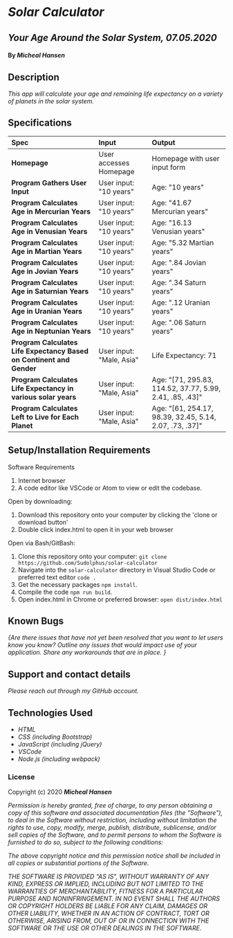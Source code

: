 # _Solar Calculator_

## _Your Age Around the Solar System, 07.05.2020_

#### By _**Micheal Hansen**_

## Description

_This app will calculate your age and remaining life expectancy on a variety of planets in the solar system._

## Specifications

| Spec | Input | Output |
| :-------------     | :------------- | :------------- |
| **Homepage** | User accesses Homepage | Homepage with user input form |
| **Program Gathers User Input** | User input: "10 years" | Age: "10 years" |
| **Program Calculates Age in Mercurian Years** | User input: "10 years" | Age: "41.67 Mercurian years" |
| **Program Calculates Age in Venusian Years** | User input: "10 years" | Age: "16.13 Venusian years" |
| **Program Calculates Age in Martian Years** | User input: "10 years" | Age: "5.32 Martian years" |
| **Program Calculates Age in Jovian Years** | User input: "10 years" | Age: ".84 Jovian years" |
| **Program Calculates Age in Saturnian Years** | User input: "10 years" | Age: ".34 Saturn years" |
| **Program Calculates Age in Uranian Years** | User input: "10 years" | Age: ".12 Uranian years" |
| **Program Calculates Age in Neptunian Years** | User input: "10 years" | Age: ".06 Saturn years" |
| **Program Calculates Life Expectancy Based on Continent and Gender** | User input: "Male, Asia" | Life Expectancy: 71 |
| **Program Calculates Life Expectancy in various solar years** | User input: "Male, Asia" | Age: "[71, 295.83, 114.52, 37.77, 5.99, 2.41, .85, .43]" |
| **Program Calculates Left to Live for Each Planet** | User input: "Male, Asia" | Age: "[61, 254.17, 98.39, 32.45, 5.14, 2.07, .73, .37]" |


## Setup/Installation Requirements

Software Requirements
1. Internet browser
2. A code editor like VSCode or Atom to view or edit the codebase.

Open by downloading:
1. Download this repository onto your computer by clicking the 'clone or download button'
2. Double click index.html to open it in your web browser

Open via Bash/GitBash:
1. Clone this repository onto your computer:
`git clone https://github.com/Sudolphus/solar-calculator`
2. Navigate into the `solar-calculator` directory in Visual Studio Code or preferred text editor
`code .`
3. Get the necessary packages `npm install`.
4. Compile the code `npm run build`.
5. Open index.html in Chrome or preferred browser:
`open dist/index.html`

## Known Bugs

_{Are there issues that have not yet been resolved that you want to let users know you know?  Outline any issues that would impact use of your application.  Share any workarounds that are in place. }_

## Support and contact details

_Please reach out through my GitHub account._

## Technologies Used

* _HTML_
* _CSS (including Bootstrap)_
* _JavaScript (including jQuery)_
* _VSCode_
* _Node.js (including webpack)_

### License

Copyright (c) 2020 **_Micheal Hansen_**

_Permission is hereby granted, free of charge, to any person obtaining a copy of this software and associated documentation files (the  "Software"), to deal in the Software without restriction, including without limitation the rights to use, copy, modify, merge, publish, distribute, sublicense, and/or sell copies of the Software, and to permit persons to whom the Software is furnished to do so, subject to the following conditions:_

_The above copyright notice and this permission notice shall be included in all copies or substantial portions of the Software._

_THE SOFTWARE IS PROVIDED "AS IS", WITHOUT WARRANTY OF ANY KIND, EXPRESS OR IMPLIED, INCLUDING BUT NOT LIMITED TO THE WARRANTIES OF MERCHANTABILITY, FITNESS FOR A PARTICULAR PURPOSE AND NONINFRINGEMENT. IN NO EVENT SHALL THE AUTHORS OR COPYRIGHT HOLDERS BE LIABLE FOR ANY CLAIM, DAMAGES OR OTHER LIABILITY, WHETHER IN AN ACTION OF CONTRACT, TORT OR OTHERWISE, ARISING FROM, OUT OF OR IN CONNECTION WITH THE SOFTWARE OR THE USE OR OTHER DEALINGS IN THE SOFTWARE._